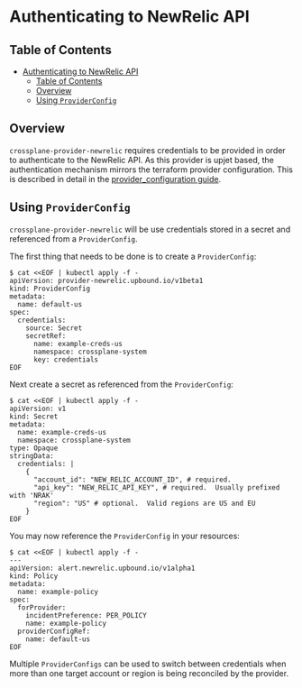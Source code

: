 # Authenticating to NewRelic API

## Table of Contents

- [Authenticating to NewRelic API](#authenticating-to-newrelic-api)
  - [Table of Contents](#table-of-contents)
  - [Overview](#overview)
  - [Using `ProviderConfig`](#using-providerconfig)

## Overview

`crossplane-provider-newrelic` requires credentials to be provided in order to authenticate to the
NewRelic API. As this provider is upjet based, the authentication mechanism mirrors the terraform provider configuration.
This is described in detail in the
  [provider_configuration guide](https://registry.terraform.io/providers/newrelic/newrelic/latest/docs/guides/provider_configuration#configuration-via-the-provider-block).

## Using `ProviderConfig`

`crossplane-provider-newrelic` will be use credentials stored in a secret and referenced from a `ProviderConfig`.

The first thing that needs to be done is to create a `ProviderConfig`:

```console
$ cat <<EOF | kubectl apply -f -
apiVersion: provider-newrelic.upbound.io/v1beta1
kind: ProviderConfig
metadata:
  name: default-us
spec:
  credentials:
    source: Secret
    secretRef:
      name: example-creds-us
      namespace: crossplane-system
      key: credentials
EOF
```

Next create a secret as referenced from the `ProviderConfig`:

```console
$ cat <<EOF | kubectl apply -f -
apiVersion: v1
kind: Secret
metadata:
  name: example-creds-us
  namespace: crossplane-system
type: Opaque
stringData:
  credentials: |
    {
      "account_id": "NEW_RELIC_ACCOUNT_ID", # required.
      "api_key": "NEW_RELIC_API_KEY", # required.  Usually prefixed with 'NRAK'
      "region": "US" # optional.  Valid regions are US and EU
    }
EOF
```

You may now reference the `ProviderConfig` in your resources:
```console
$ cat <<EOF | kubectl apply -f -
---
apiVersion: alert.newrelic.upbound.io/v1alpha1
kind: Policy
metadata:
  name: example-policy
spec:
  forProvider:
    incidentPreference: PER_POLICY
    name: example-policy
  providerConfigRef:
    name: default-us
EOF
```

Multiple `ProviderConfigs` can be used to switch between credentials when more than
one target account or region is being reconciled by the provider.
